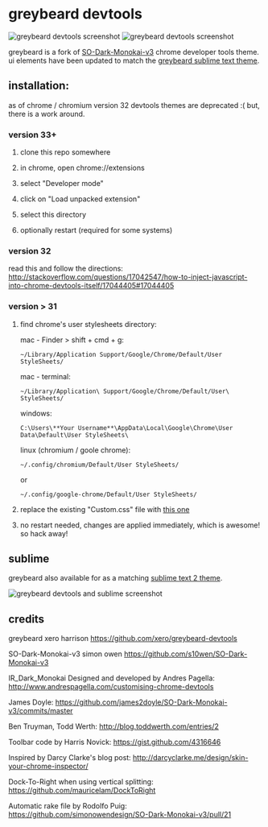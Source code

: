 # greybeard devtools

![greybeard devtools screenshot](https://raw.githubusercontent.com/xero/greybeard-devtools/master/preview1.png)
![greybeard devtools screenshot](https://raw.githubusercontent.com/xero/greybeard-devtools/master/preview2.png)

greybeard is a fork of [SO-Dark-Monokai-v3](https://github.com/s10wen/SO-Dark-Monokai-v3) chrome developer tools theme. ui elements have been updated to match the [greybeard sublime text theme](https://github.com/xero/greybeard-sublime).

## installation:

as of chrome / chromium version 32 devtools themes are deprecated :( but, there is a work around. 

### version 33+

1. clone this repo somewhere

2. in chrome, open chrome://extensions

3. select "Developer mode"

4. click on "Load unpacked extension"

5. select this directory

6. optionally restart (required for some systems)

### version 32

read this and follow the directions: http://stackoverflow.com/questions/17042547/how-to-inject-javascript-into-chrome-devtools-itself/17044405#17044405

### version > 31

1. find chrome's user stylesheets directory:

	mac - Finder > shift + cmd + g:

	`~/Library/Application Support/Google/Chrome/Default/User StyleSheets/`

	mac - terminal:

	`~/Library/Application\ Support/Google/Chrome/Default/User\ StyleSheets/`

	windows:

	`C:\Users\**Your Username**\AppData\Local\Google\Chrome\User Data\Default\User StyleSheets\`

	linux (chromium / goole chrome):

	`~/.config/chromium/Default/User StyleSheets/`

	or

	`~/.config/google-chrome/Default/User StyleSheets/`

2. replace the existing "Custom.css" file with [this one](https://raw.githubusercontent.com/xero/greybeard-devtools/master/Custom.css)

3. no restart needed, changes are applied immediately, which is awesome! so hack away!

## sublime

greybeard also available for as a matching [sublime text 2 theme](https://github.com/xero/greybeard-sublime).

![greybeard devtools and sublime screenshot](https://raw.githubusercontent.com/xero/greybeard-devtools/master/preview3.png)

## credits

greybeard
xero harrison
https://github.com/xero/greybeard-devtools

SO-Dark-Monokai-v3
simon owen
https://github.com/s10wen/SO-Dark-Monokai-v3

IR_Dark_Monokai
Designed and developed by Andres Pagella:
http://www.andrespagella.com/customising-chrome-devtools

James Doyle:
https://github.com/james2doyle/SO-Dark-Monokai-v3/commits/master

Ben Truyman, Todd Werth:
http://blog.toddwerth.com/entries/2

Toolbar code by Harris Novick:
https://gist.github.com/4316646

Inspired by Darcy Clarke's blog post:
http://darcyclarke.me/design/skin-your-chrome-inspector/

Dock-To-Right when using vertical splitting:
https://github.com/mauricelam/DockToRight

Automatic rake file by Rodolfo Puig:
https://github.com/simonowendesign/SO-Dark-Monokai-v3/pull/21
